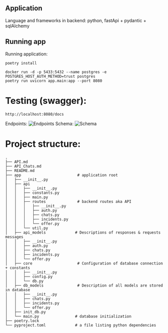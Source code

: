 ## Application
Language and frameworks in backend: python, fastApi + pydantic + sqlAlchemy

## Running app

Running application:
``` shell
poetry install

docker run -d -p 5433:5432 --name postgres -e POSTGRES_HOST_AUTH_METHOD=trust postgres
poetry run uvicorn app.main:app --port 8080

```

# Testing (swagger):
``` shell
http://localhost:8080/docs
```

Endpoints:
![Endpoints](images/endpoints.png)
Schema:
![Schema](images/schema.png)


# Project structure:

```
.
├── API.md
├── API_Chats.md
├── README.md
├── app                         # application root
│   ├── __init__.py
│   ├── api
│   │   ├── __init__.py
│   │   ├── constants.py
│   │   ├── main.py
│   │   ├── routes              # backend routes aka API
│   │   │   ├── __init__.py
│   │   │   ├── auth.py
│   │   │   ├── chats.py
│   │   │   ├── incidents.py
│   │   │   └── offer.py
│   │   └── util.py
│   ├── api_models             # Descriptions of responses & requests messages
│   │   ├── __init__.py
│   │   ├── auth.py
│   │   ├── chats.py
│   │   ├── incidents.py
│   │   └── offer.py
│   ├── core                    # Configuration of database connection + constants
│   │   ├── __init__.py
│   │   ├── config.py
│   │   └── db.py
│   ├── db_models               # Description of all models are stored in database
│   │   ├── __init__.py
│   │   ├── chats.py
│   │   ├── incidents.py
│   │   └── offer.py
│   ├── init_db.py
│   └── main.py                # database initialization 
├── poetry.lock
└── pyproject.toml             # a file listing python dependencies 
```